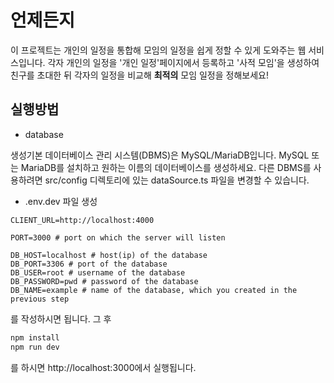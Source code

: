 # 언제든지

이 프로젝트는 개인의 일정을 통합해 모임의 일정을 쉽게 정할 수 있게 도와주는 웹 서비스입니다. 각자 개인의 일정을 '개인 일정'페이지에서 등록하고 '사적 모임'을 생성하여 친구를 초대한 뒤 각자의 일정을 비교해 **최적의** 모임 일정을 정해보세요!

## 실행방법

- database

생성기본 데이터베이스 관리 시스템(DBMS)은 MySQL/MariaDB입니다. MySQL 또는 MariaDB를 설치하고 원하는 이름의 데이터베이스를 생성하세요. 다른 DBMS를 사용하려면 src/config 디렉토리에 있는 dataSource.ts 파일을 변경할 수 있습니다.

- .env.dev 파일 생성

```
CLIENT_URL=http://localhost:4000

PORT=3000 # port on which the server will listen

DB_HOST=localhost # host(ip) of the database
DB_PORT=3306 # port of the database
DB_USER=root # username of the database
DB_PASSWORD=pwd # password of the database
DB_NAME=example # name of the database, which you created in the previous step
```

를 작성하시면 됩니다.
그 후

```bash
npm install
npm run dev
```

를 하시면 http://localhost:3000에서 실행됩니다.
